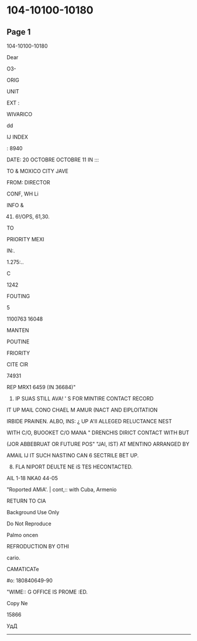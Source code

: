 # 104-10100-10180

## Page 1

104-10100-10180

Dear

ОЗ-

ORIG

UNIT

EXT :

WIVARICO

dd

IJ INDEX

: 8940

DATE: 20 OCTOBRE OCTOBRE 11 IN :::

TO & MOXICO CITY JAVE

FROM: DIRECTOR

CONF, WH Li

INFO &

41. 6!/OPS, 61,30.

TO

PRIORITY MEXI

IN:.

1.275:..

C

1242

FOUTING

5

1100763 16048

MANTEN

POUTINE

FRIORITY

CITE CIR

74931

REP MRX1 6459 (IN 36684)"

1. IP SUAS STILL AVA! ' S FOR MINTIRE CONTACT RECORD

IT UP MAIL CONO CHAEL M AMUR (NACT AND EIPLOITATION

IRBIDE PRAINEN. ALBO, INS: ¿ UP A'II ALLEGED RELUCTANCE NEST

WITH C/O, BUOOKET C/O MANA " DRENCHIS DIRICT CONTACT WITH BUT

(JOR ABBEBRUAT OR FUTURE POS" "JAI, IST) AT MENTINO ARRANGED BY

AMAIL IJ IT SUCH NASTINO CAN 6 SECTRILE BET UP.

8. FLA NIPORT DEULTE NE iS TES HECONTACTED.

AIL 1-18 NKA0 44-05

"Roported AMiA'. | cont,:: with Cuba, Armenio

RETURN TO CIA

Background Use Only

Do Not Reproduce

Palmo oncen

REFRODUCTION BY OTHI

cario.

CAMATICATe

#o: 180840649-90

"WIME:: G OFFICE IS PROME :ED.

Copy Ne

15866

УдД

---

